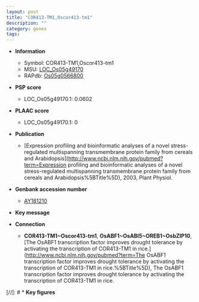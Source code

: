 ```yaml
---
layout: post
title: "COR413-TM1,Oscor413-tm1"
description: ""
category: genes
tags: 
---
```


* **Information**  
    + Symbol: COR413-TM1,Oscor413-tm1  
    + MSU: [LOC_Os05g49170](http://rice.plantbiology.msu.edu/cgi-bin/ORF_infopage.cgi?orf=LOC_Os05g49170)  
    + RAPdb: [Os05g0566800](http://rapdb.dna.affrc.go.jp/viewer/gbrowse_details/irgsp1?name=Os05g0566800)  

* **PSP score**  
    + LOC_Os05g49170.1: 0.0602 

* **PLAAC score**  
    + LOC_Os05g49170.1: 0 

* **Publication**  
    + [Expression profiling and bioinformatic analyses of a novel stress-regulated multispanning transmembrane protein family from cereals and Arabidopsis](http://www.ncbi.nlm.nih.gov/pubmed?term=Expression profiling and bioinformatic analyses of a novel stress-regulated multispanning transmembrane protein family from cereals and Arabidopsis%5BTitle%5D), 2003, Plant Physiol.

* **Genbank accession number**  
    + [AY181210](http://www.ncbi.nlm.nih.gov/nuccore/AY181210)

* **Key message**  

* **Connection**  
    + __COR413-TM1~Oscor413-tm1__, __OsABF1~OsABI5~OREB1~OsbZIP10__, [The OsABF1 transcription factor improves drought tolerance by activating the transcription of COR413-TM1 in rice.](http://www.ncbi.nlm.nih.gov/pubmed?term=The OsABF1 transcription factor improves drought tolerance by activating the transcription of COR413-TM1 in rice.%5BTitle%5D), The OsABF1 transcription factor improves drought tolerance by activating the transcription of COR413-TM1 in rice.

[//]: # * **Key figures**  


